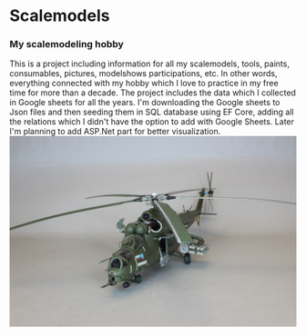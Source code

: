 # Scalemodels

<h3>My scalemodeling hobby</h3>
This is a project including information for all my scalemodels, tools, paints, consumables, pictures, modelshows participations, etc. In other words, everything connected with my hobby which I love to practice in my free time for more than a decade.
The project includes the data which I collected in Google sheets for all the years. I'm downloading the Google sheets to Json files and then seeding them in SQL database using EF Core, adding all the relations which I didn't have the option to add with Google Sheets.
Later I'm planning to add ASP.Net part for better visualization.


<img src="https://github.com/VelizarVeli/Scalemodels/blob/master/Datasets/IMG_2635.JPG">
